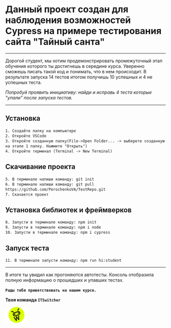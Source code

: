 # Данный проект создан для наблюдения возможностей Cypress на примере тестирования сайта "Тайный санта"

---

<p>Дорогой студент, мы хотим продемонстрировать промежуточный этап обучения которого ты достигнешь в середине курса.
Уверенно сможешь писать такой код и понимать, что в нем происходит.
В результате запуска 14 тестов итогом получишь 10 успешных и 4 не успешных теста.</p>

_Попробуй проявить инициативу: найди и исправь 4 теста которые "упали" после запуска тестов._

---

## Установка

    1. Создайте папку на компьютере
    2. Откройте VSCode
    3. Откройте созданную папку(File->Open Folder... -> выберете созданную на этапе 1 папку. Нажмите "Открыть")
    4. Откройте терминал (Terminal -> New Terminal)

## Скачивание проекта

    5. В терминале напиши команду: git init
    6. В терминале напиши команду: git pull https://github.com/PerochenkoVA/TestRepo.git
    7. Скачается проект

## Установка библиотек и фреймверков

    8. Запусти в терминале команду: npm init
    9. Запусти в терминале команду: npm i node
    10. Запусти в терминале команду: npm i cypress

## Запуск теста

    11. В терминале запусти команду: npm run hi:student

---

В итоге ты увидил как прогоняются автотесты. Консоль отобразила полную информацию о прошедших и упавших тестах.

**`Рады тебя приветствовать на нашем курсе.`**

**Твоя команда `ITSwitcher`**

![ITSwitcher](./cypress/fixture/pages/142.png)
